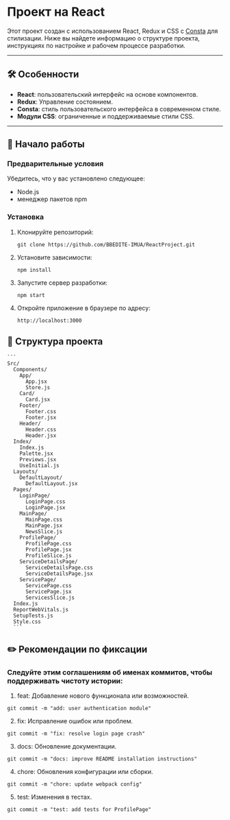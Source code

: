 # Проект на React

Этот проект создан с использованием React, Redux и CSS с [Consta](https://consta.design/) для стилизации. Ниже вы найдете информацию о структуре проекта, инструкциях по настройке и рабочем процессе разработки.

---

## 🛠 Особенности
- **React**: пользовательский интерфейс на основе компонентов.
- **Redux**: Управление состоянием.
- **Consta**: стиль пользовательского интерфейса в современном стиле.
- **Модули CSS**: ограниченные и поддерживаемые стили CSS.

---

## 🚀 Начало работы

### Предварительные условия
Убедитесь, что у вас установлено следующее:
- Node.js
- менеджер пакетов npm

### Установка

1. Клонируйте репозиторий:
   ```
   git clone https://github.com/BBEDITE-IMUA/ReactProject.git
   ```
2. Установите зависимости:
    ```
    npm install
    ```
3. Запустите сервер разработки:
    ```
    npm start
    ```
5. Откройте приложение в браузере по адресу:
    ```
    http://localhost:3000
    ```
## 📂 Структура проекта
    ```
    Src/
      Components/
        App/
          App.jsx
          Store.js
        Card/
          Card.jsx
        Footer/
          Footer.css
          Footer.jsx
        Header/
          Header.css
          Header.jsx
      Index/
        Index.js
        Palette.jsx
        Previews.jsx
        UseInitial.js
      Layouts/
        DefaultLayout/
          DefaultLayout.jsx
      Pages/
        LoginPage/
          LoginPage.css
          LoginPage.jsx
        MainPage/
          MainPage.css
          MainPage.jsx
          NewsSlice.js
        ProfilePage/
          ProfilePage.css
          ProfilePage.jsx
          ProfileSlice.js
        ServiceDetailsPage/
          ServiceDetailsPage.css
          ServiceDetailsPage.jsx
        ServicePage/
          ServicePage.css
          ServicePage.jsx
          ServicesSlice.js
      Index.js
      ReportWebVitals.js
      SetupTests.js
      Style.css
      ```
## ✏️ Рекомендации по фиксации
### Следуйте этим соглашениям об именах коммитов, чтобы поддерживать чистоту истории:

1. feat: Добавление нового функционала или возможностей.
```
git commit -m "add: user authentication module"
```
2. fix: Исправление ошибок или проблем.
```
git commit -m "fix: resolve login page crash"
```
3. docs: Обновление документации.
```
git commit -m "docs: improve README installation instructions"
```
4. chore: Обновления конфигурации или сборки.
```
git commit -m "chore: update webpack config"
```
5. test: Изменения в тестах.
```
git commit -m "test: add tests for ProfilePage"
```
